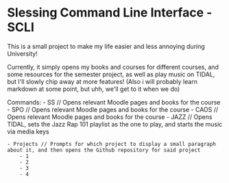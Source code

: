 # Slessing Command Line Interface - SCLI

This is a small project to make my life easier and less annoying during University!

Currently, it simply opens my books and courses for different courses, and some resources for the semester project, as well as play music on TIDAL, but I'll slowly chip away at more features!
(Also i will probably learn markdown at some point, but uhh, we'll get to it when we do)

Commands:
    - SS // Opens relevant Moodle pages and books for the course
    - SPO // Opens relevant Moodle pages and books for the course
    - CAOS // Opens relevant Moodle pages and books for the course
    - JAZZ // Opens TIDAL, sets the Jazz Rap 101 playlist as the one to play, and starts the music via media keys

    - Projects // Prompts for which project to display a small paragraph about it, and then opens the Github repository for said project
        - 1
        - 2
        - 3
        - 4